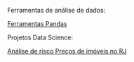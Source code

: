 
Ferramentas de análise de dados:

<a href='https://github.com/dev-daniel-amorim/Analise_de_dados-Ferramentas'> Ferramentas Pandas </a>

Projetos Data Science:

<a href='https://github.com/dev-daniel-amorim/Data_science-Analise-de-risco'> Análise de risco </a>
<a href='https://github.com/dev-daniel-amorim/DS-Machine_learning'> Preços de imóveis no RJ </a>

